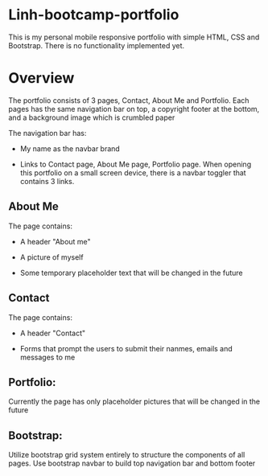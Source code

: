 # Linh-bootcamp-portfolio

This is my personal mobile responsive portfolio with simple HTML, CSS and Bootstrap. There is no functionality implemented yet.

# Overview

The portfolio consists of 3 pages, Contact, About Me and Portfolio. Each pages has the same navigation bar on top, a copyright footer at the bottom, and a background image which is crumbled paper

The navigation bar has:

* My name as the navbar brand

* Links to Contact page, About Me page, Portfolio page. When opening this portfolio on a small screen device, there is a navbar toggler that contains 3 links.

## About Me

The page contains:

* A header "About me"

* A picture of myself

* Some temporary placeholder text that will be changed in the future 

## Contact

The page contains:

* A header "Contact"

* Forms that prompt the users to submit their nanmes, emails and messages to me

## Portfolio:

Currently the page has only placeholder pictures that will be changed in the future

## Bootstrap:

Utilize bootstrap grid system entirely to structure the components of all pages. 
Use bootstrap navbar to build top navigation bar and bottom footer

